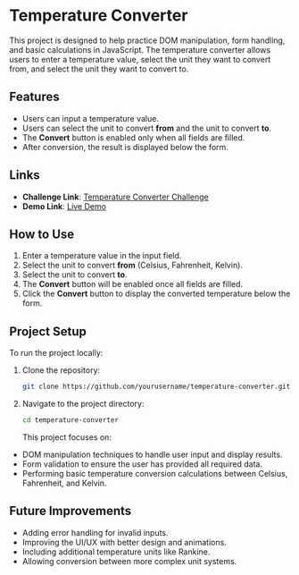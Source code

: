 # Temperature Converter

This project is designed to help practice DOM manipulation, form handling, and basic calculations in JavaScript. The temperature converter allows users to enter a temperature value, select the unit they want to convert from, and select the unit they want to convert to.

## Features

- Users can input a temperature value.
- Users can select the unit to convert **from** and the unit to convert **to**.
- The **Convert** button is enabled only when all fields are filled.
- After conversion, the result is displayed below the form.

## Links

- **Challenge Link**: [Temperature Converter Challenge](https://roadmap.sh/projects/temperature-converter)
- **Demo Link**: [Live Demo](https://temperature-converter-daviiduhh.netlify.app/)

## How to Use

1. Enter a temperature value in the input field.
2. Select the unit to convert **from** (Celsius, Fahrenheit, Kelvin).
3. Select the unit to convert **to**.
4. The **Convert** button will be enabled once all fields are filled.
5. Click the **Convert** button to display the converted temperature below the form.

## Project Setup

To run the project locally:

1. Clone the repository:
   ```bash
   git clone https://github.com/yourusername/temperature-converter.git
   ```
2. Navigate to the project directory:

   ```bash
   cd temperature-converter
   ```

   This project focuses on:

- DOM manipulation techniques to handle user input and display results.
- Form validation to ensure the user has provided all required data.
- Performing basic temperature conversion calculations between Celsius, Fahrenheit, and Kelvin.

## Future Improvements

- Adding error handling for invalid inputs.
- Improving the UI/UX with better design and animations.
- Including additional temperature units like Rankine.
- Allowing conversion between more complex unit systems.
